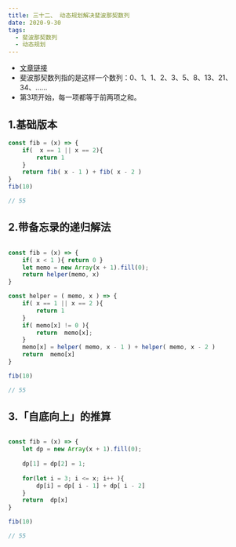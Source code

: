 ```yaml
---
title: 三十二、 动态规划解决斐波那契数列
date: 2020-9-30
tags:
  - 斐波那契数列
  - 动态规划
---
```


- [文章链接](http://labuladong.gitbook.io/algo/dong-tai-gui-hua-xi-lie/dong-tai-gui-hua-xiang-jie-jin-jie)
- 斐波那契数列指的是这样一个数列：0、1、1、2、3、5、8、13、21、34、……
- 第3项开始，每一项都等于前两项之和。

## 1.基础版本
```javascript
const fib = (x) => {
    if(  x == 1 || x == 2){
        return 1
    }
    return fib( x - 1 ) + fib( x - 2 )
}
fib(10)

// 55
```

## 2.带备忘录的递归解法

```javascript

const fib = (x) => {
    if( x < 1 ){ return 0 }
    let memo = new Array(x + 1).fill(0);
    return helper(memo, x)
}

const helper = ( memo, x ) => {
    if( x == 1 || x == 2 ){
        return 1
    }
    if( memo[x] != 0 ){
        return  memo[x];
    }
    memo[x] = helper( memo, x - 1 ) + helper( memo, x - 2 )
    return  memo[x]
}

fib(10)

// 55
```

## 3.「自底向上」的推算

```javascript

const fib = (x) => {
	let dp = new Array(x + 1).fill(0);
	
	dp[1] = dp[2] = 1;
	
    for(let i = 3; i <= x; i++ ){
        dp[i] = dp[ i - 1] + dp[ i - 2]
    }
    return  dp[x]
}

fib(10)

// 55
```
